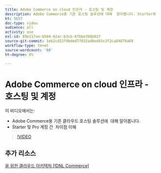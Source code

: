 ```yaml
---
title: Adobe Commerce on cloud 인프라 - 호스팅 및 계정
description: Adobe Commerce용 기존 호스팅 솔루션에 대해 ​ 알아봅니다. Starter와 Pro 계정 간의 차이점을 ​ 파악합니다.
kt: 5657
doc-type: video
audience: all
activity: use
exl-id: 89e117ae-b504-42ac-b3cb-8fbbe398b027
source-git-commit: 1eb2cd22f9bded77032ad0ed43c3f2ca84879a69
workflow-type: tm+mt
source-wordcount: '60'
ht-degree: 0%

---
```


# Adobe Commerce on cloud 인프라 - 호스팅 및 계정

이 비디오에서는:

- Adobe Commerce용 기존 클라우드 호스팅 솔루션에 &#x200B; 대해 알아봅니다.
- Starter 및 Pro 계정 간 &#x200B; 차이점 이해

>[!VIDEO](https://video.tv.adobe.com/v/35813?quality=12&learn=on)

## 추가 리소스

[을 위한 클라우드 아키텍처 [!DNL Commerce]](https://devdocs.magento.com/cloud/architecture/cloud-architecture.html)
